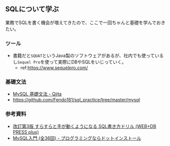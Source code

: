 ## SQLについて学ぶ

業務でSQLを書く機会が増えてきたので、ここで一回ちゃんと基礎を学んでおきたい。

### ツール

- 書籍だと`SQUAT`というJava製のソフトウェアがあるが、社内でも使っているし`Sequel Pro`を使って実際にDBやSQLをいじっていく。
  - ref:https://www.sequelpro.com/
  
  
### 基礎文法

- [MySQL 基礎文法 - Qiita](https://qiita.com/Fendo181/items/2be9a0f28fb0805794b0)
- https://github.com/Fendo181/sql_practice/tree/master/mysql

### 参考資料

- [改訂第3版 すらすらと手が動くようになる SQL書き方ドリル (WEB+DB PRESS plus)](https://gihyo.jp/book/2016/978-4-7741-8066-3)
- [MySQL入門 (全36回) - プログラミングならドットインストール](https://dotinstall.com/lessons/basic_mysql_v3)
